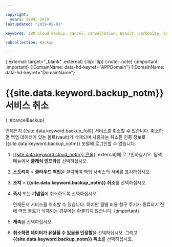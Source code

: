 ```yaml
---

copyright:
  years: 1994, 2019
lastupdated: "2019-08-01"

keywords: IBM Cloud backup, cancel, cancellation, EVault, Carbonite, backup

subcollection: Backup

---
```

{:external: target="_blank" .external}
{:tip: .tip}
{:note: .note}
{:important: .important}
{:DomainName: data-hd-keyref="APPDomain"}
{:DomainName: data-hd-keyref="DomainName"}

# {{site.data.keyword.backup_notm}} 서비스 취소
{: #cancelBackup}

언제든지 {{site.data.keyword.backup_full}} 서비스를 취소할 수 있습니다. 취소하면 백업 데이터가 있는 볼트(vault)가 삭제되며 사용자는 취소된 인증 정보로 {{site.data.keyword.backup_notm}} 포털에 로그인할 수 없습니다.

1. [{{site.data.keyword.cloud_notm}} 콘솔](https://{DomainName}){: external}에 로그인하십시오. 탐색 메뉴에서 **클래식 인프라**를 선택하십시오.
2. **스토리지** > **클라우드 백업**을 클릭하여 백업 서비스의 서버를 표시하십시오.
3. **조치** > **{{site.data.keyword.backup_notm}} 취소**를 선택하십시오.
4. **즉시** 또는 **기념일**에 취소하도록 선택하십시오.

   언제든지 서비스를 취소할 수 있습니다. 하지만 월별 비용 청구 주기가 종료되기 전에 백업 볼트가 삭제되는 경우에는 환불되지 않습니다.
   {:important}
5. **계속**을 선택하십시오.
6. **취소하면 데이터가 유실될 수 있음을 인정함**을 선택하십시오. 그리고 **{{site.data.keyword.backup_notm}} 취소**를 선택하십시오.
